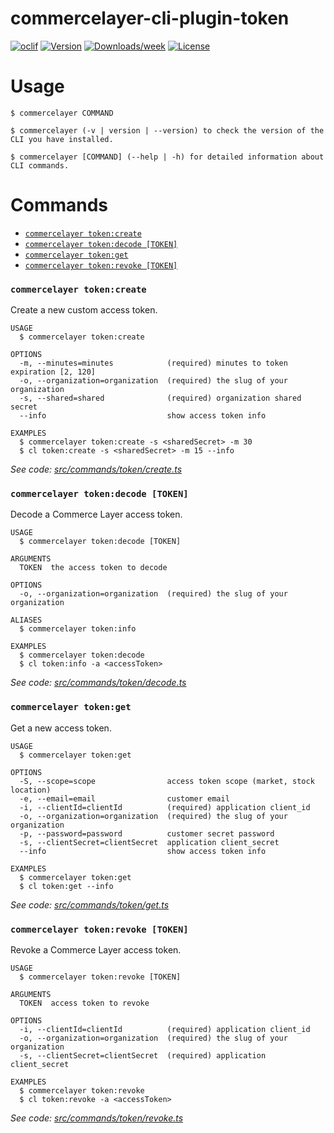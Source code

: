 commercelayer-cli-plugin-token
==============================



[![oclif](https://img.shields.io/badge/cli-oclif-brightgreen.svg)](https://oclif.io)
[![Version](https://img.shields.io/npm/v/commercelayer-cli-plugin-token.svg)](https://npmjs.org/package/commercelayer-cli-plugin-token)
[![Downloads/week](https://img.shields.io/npm/dw/commercelayer-cli-plugin-token.svg)](https://npmjs.org/package/commercelayer-cli-plugin-token)
[![License](https://img.shields.io/npm/l/commercelayer-cli-plugin-token.svg)](https://github.com/pviti/commercelayer-cli-plugin-token/blob/master/package.json)

<!-- toc -->


<!-- tocstop -->
# Usage
<!-- usage -->

```sh-session
$ commercelayer COMMAND

$ commercelayer (-v | version | --version) to check the version of the CLI you have installed.

$ commercelayer [COMMAND] (--help | -h) for detailed information about CLI commands.
```
<!-- usagestop -->
# Commands
<!-- commands -->

* [`commercelayer token:create`](#commercelayer-tokencreate)
* [`commercelayer token:decode [TOKEN]`](#commercelayer-tokendecode-token)
* [`commercelayer token:get`](#commercelayer-tokenget)
* [`commercelayer token:revoke [TOKEN]`](#commercelayer-tokenrevoke-token)

### `commercelayer token:create`

Create a new custom access token.

```
USAGE
  $ commercelayer token:create

OPTIONS
  -m, --minutes=minutes            (required) minutes to token expiration [2, 120]
  -o, --organization=organization  (required) the slug of your organization
  -s, --shared=shared              (required) organization shared secret
  --info                           show access token info

EXAMPLES
  $ commercelayer token:create -s <sharedSecret> -m 30
  $ cl token:create -s <sharedSecret> -m 15 --info
```

_See code: [src/commands/token/create.ts](https://github.com/commercelayer/commercelayer-cli-plugin-token/blob/main/src/commands/token/create.ts)_

### `commercelayer token:decode [TOKEN]`

Decode a Commerce Layer access token.

```
USAGE
  $ commercelayer token:decode [TOKEN]

ARGUMENTS
  TOKEN  the access token to decode

OPTIONS
  -o, --organization=organization  (required) the slug of your organization

ALIASES
  $ commercelayer token:info

EXAMPLES
  $ commercelayer token:decode
  $ cl token:info -a <accessToken>
```

_See code: [src/commands/token/decode.ts](https://github.com/commercelayer/commercelayer-cli-plugin-token/blob/main/src/commands/token/decode.ts)_

### `commercelayer token:get`

Get a new access token.

```
USAGE
  $ commercelayer token:get

OPTIONS
  -S, --scope=scope                access token scope (market, stock location)
  -e, --email=email                customer email
  -i, --clientId=clientId          (required) application client_id
  -o, --organization=organization  (required) the slug of your organization
  -p, --password=password          customer secret password
  -s, --clientSecret=clientSecret  application client_secret
  --info                           show access token info

EXAMPLES
  $ commercelayer token:get
  $ cl token:get --info
```

_See code: [src/commands/token/get.ts](https://github.com/commercelayer/commercelayer-cli-plugin-token/blob/main/src/commands/token/get.ts)_

### `commercelayer token:revoke [TOKEN]`

Revoke a Commerce Layer access token.

```
USAGE
  $ commercelayer token:revoke [TOKEN]

ARGUMENTS
  TOKEN  access token to revoke

OPTIONS
  -i, --clientId=clientId          (required) application client_id
  -o, --organization=organization  (required) the slug of your organization
  -s, --clientSecret=clientSecret  (required) application client_secret

EXAMPLES
  $ commercelayer token:revoke
  $ cl token:revoke -a <accessToken>
```

_See code: [src/commands/token/revoke.ts](https://github.com/commercelayer/commercelayer-cli-plugin-token/blob/main/src/commands/token/revoke.ts)_
<!-- commandsstop -->
